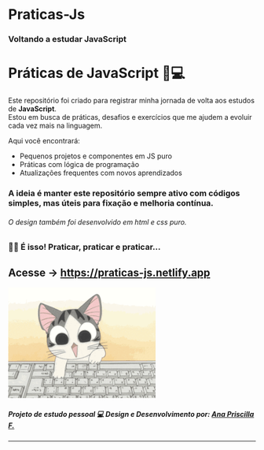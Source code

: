 # Praticas-Js
### Voltando a estudar JavaScript
# Práticas de JavaScript 🧠💻

Este repositório foi criado para registrar minha jornada de volta aos estudos de **JavaScript**.  
Estou em busca de práticas, desafios e exercícios que me ajudem a evoluir cada vez mais na linguagem.

Aqui você encontrará:

- Pequenos projetos e componentes em JS puro
- Práticas com lógica de programação
- Atualizações frequentes com novos aprendizados

### A ideia é manter este repositório sempre ativo com códigos simples, mas úteis para fixação e melhoria contínua.

###### O design também foi desenvolvido em html e css puro. 

### 🐱‍💻 É isso! Praticar, praticar e praticar...

## Acesse → <a href="https://praticas-js.netlify.app/">https://praticas-js.netlify.app</a>

<img src="./proj-praticas-js/src/assets/gifs/giphy.gif" alt="gatinho programando" width="300" />

##### Projeto de estudo pessoal 💻 Design e Desenvolvimento por: <a href="https://www.linkedin.com/in/anapriscilla/">Ana Priscilla F.</a> 

---